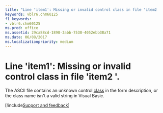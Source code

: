 ```yaml
---
title: "Line 'item1': Missing or invalid control class in file 'item2 '."
keywords: vblr6.chm60125
f1_keywords:
- vblr6.chm60125
ms.prod: office
ms.assetid: 29ca88cd-1898-3abb-7538-4052ebb38a71
ms.date: 06/08/2017
ms.localizationpriority: medium
---
```



# Line 'item1': Missing or invalid control class in file 'item2 '.

The ASCII file contains an unknown control [class](../../Glossary/vbe-glossary.md#class) in the form description, or the class name isn't a valid string in Visual Basic.

[!include[Support and feedback](~/includes/feedback-boilerplate.md)]